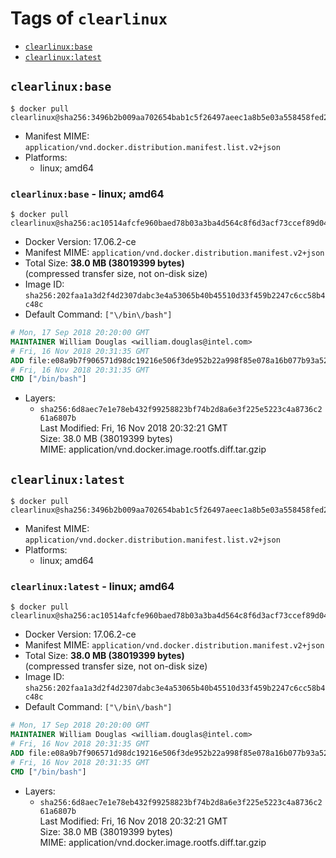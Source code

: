 <!-- THIS FILE IS GENERATED VIA './update-remote.sh' -->

# Tags of `clearlinux`

-	[`clearlinux:base`](#clearlinuxbase)
-	[`clearlinux:latest`](#clearlinuxlatest)

## `clearlinux:base`

```console
$ docker pull clearlinux@sha256:3496b2b009aa702654bab1c5f26497aeec1a8b5e03a558458fed24c07a1b93f1
```

-	Manifest MIME: `application/vnd.docker.distribution.manifest.list.v2+json`
-	Platforms:
	-	linux; amd64

### `clearlinux:base` - linux; amd64

```console
$ docker pull clearlinux@sha256:ac10514afcfe960baed78b03a3ba4d564c8f6d3acf73ccef89d0428507bba1a9
```

-	Docker Version: 17.06.2-ce
-	Manifest MIME: `application/vnd.docker.distribution.manifest.v2+json`
-	Total Size: **38.0 MB (38019399 bytes)**  
	(compressed transfer size, not on-disk size)
-	Image ID: `sha256:202faa1a3d2f4d2307dabc3e4a53065b40b45510d33f459b2247c6cc58b4c48c`
-	Default Command: `["\/bin\/bash"]`

```dockerfile
# Mon, 17 Sep 2018 20:20:00 GMT
MAINTAINER William Douglas <william.douglas@intel.com>
# Fri, 16 Nov 2018 20:31:35 GMT
ADD file:e08a9b7f906571d98dc19216e506f3de952b22a998f85e078a16b077b93a52ac in / 
# Fri, 16 Nov 2018 20:31:35 GMT
CMD ["/bin/bash"]
```

-	Layers:
	-	`sha256:6d8aec7e1e78eb432f99258823bf74b2d8a6e3f225e5223c4a8736c261a6807b`  
		Last Modified: Fri, 16 Nov 2018 20:32:21 GMT  
		Size: 38.0 MB (38019399 bytes)  
		MIME: application/vnd.docker.image.rootfs.diff.tar.gzip

## `clearlinux:latest`

```console
$ docker pull clearlinux@sha256:3496b2b009aa702654bab1c5f26497aeec1a8b5e03a558458fed24c07a1b93f1
```

-	Manifest MIME: `application/vnd.docker.distribution.manifest.list.v2+json`
-	Platforms:
	-	linux; amd64

### `clearlinux:latest` - linux; amd64

```console
$ docker pull clearlinux@sha256:ac10514afcfe960baed78b03a3ba4d564c8f6d3acf73ccef89d0428507bba1a9
```

-	Docker Version: 17.06.2-ce
-	Manifest MIME: `application/vnd.docker.distribution.manifest.v2+json`
-	Total Size: **38.0 MB (38019399 bytes)**  
	(compressed transfer size, not on-disk size)
-	Image ID: `sha256:202faa1a3d2f4d2307dabc3e4a53065b40b45510d33f459b2247c6cc58b4c48c`
-	Default Command: `["\/bin\/bash"]`

```dockerfile
# Mon, 17 Sep 2018 20:20:00 GMT
MAINTAINER William Douglas <william.douglas@intel.com>
# Fri, 16 Nov 2018 20:31:35 GMT
ADD file:e08a9b7f906571d98dc19216e506f3de952b22a998f85e078a16b077b93a52ac in / 
# Fri, 16 Nov 2018 20:31:35 GMT
CMD ["/bin/bash"]
```

-	Layers:
	-	`sha256:6d8aec7e1e78eb432f99258823bf74b2d8a6e3f225e5223c4a8736c261a6807b`  
		Last Modified: Fri, 16 Nov 2018 20:32:21 GMT  
		Size: 38.0 MB (38019399 bytes)  
		MIME: application/vnd.docker.image.rootfs.diff.tar.gzip
